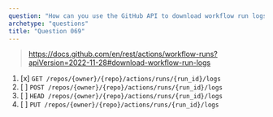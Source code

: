 ```yaml
---
question: "How can you use the GitHub API to download workflow run logs?"
archetype: "questions"
title: "Question 069"
---
```


> https://docs.github.com/en/rest/actions/workflow-runs?apiVersion=2022-11-28#download-workflow-run-logs
1. [x] `GET /repos/{owner}/{repo}/actions/runs/{run_id}/logs`
1. [ ] `POST /repos/{owner}/{repo}/actions/runs/{run_id}/logs`
1. [ ] `HEAD /repos/{owner}/{repo}/actions/runs/{run_id}/logs`
1. [ ] `PUT /repos/{owner}/{repo}/actions/runs/{run_id}/logs`
